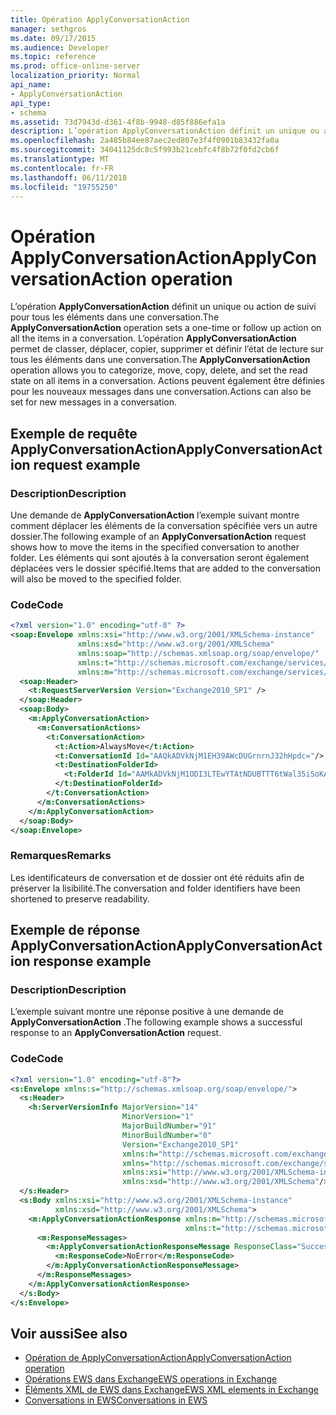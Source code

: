 ```yaml
---
title: Opération ApplyConversationAction
manager: sethgros
ms.date: 09/17/2015
ms.audience: Developer
ms.topic: reference
ms.prod: office-online-server
localization_priority: Normal
api_name:
- ApplyConversationAction
api_type:
- schema
ms.assetid: 73d7943d-d361-4f8b-9948-d85f886efa1a
description: L’opération ApplyConversationAction définit un unique ou action de suivi pour tous les éléments dans une conversation. L’opération ApplyConversationAction permet de classer, déplacer, copier, supprimer et définir l’état de lecture sur tous les éléments dans une conversation. Actions peuvent également être définies pour les nouveaux messages dans une conversation.
ms.openlocfilehash: 2a485b84ee87aec2ed807e3f4f0901b83432fa0a
ms.sourcegitcommit: 34041125dc8c5f993b21cebfc4f8b72f0fd2cb6f
ms.translationtype: MT
ms.contentlocale: fr-FR
ms.lasthandoff: 06/11/2018
ms.locfileid: "19755250"
---
```

# <a name="applyconversationaction-operation"></a><span data-ttu-id="ec689-105">Opération ApplyConversationAction</span><span class="sxs-lookup"><span data-stu-id="ec689-105">ApplyConversationAction operation</span></span>

<span data-ttu-id="ec689-106">L’opération **ApplyConversationAction** définit un unique ou action de suivi pour tous les éléments dans une conversation.</span><span class="sxs-lookup"><span data-stu-id="ec689-106">The **ApplyConversationAction** operation sets a one-time or follow up action on all the items in a conversation.</span></span> <span data-ttu-id="ec689-107">L’opération **ApplyConversationAction** permet de classer, déplacer, copier, supprimer et définir l’état de lecture sur tous les éléments dans une conversation.</span><span class="sxs-lookup"><span data-stu-id="ec689-107">The **ApplyConversationAction** operation allows you to categorize, move, copy, delete, and set the read state on all items in a conversation.</span></span> <span data-ttu-id="ec689-108">Actions peuvent également être définies pour les nouveaux messages dans une conversation.</span><span class="sxs-lookup"><span data-stu-id="ec689-108">Actions can also be set for new messages in a conversation.</span></span> 
  
## <a name="applyconversationaction-request-example"></a><span data-ttu-id="ec689-109">Exemple de requête ApplyConversationAction</span><span class="sxs-lookup"><span data-stu-id="ec689-109">ApplyConversationAction request example</span></span>

### <a name="description"></a><span data-ttu-id="ec689-110">Description</span><span class="sxs-lookup"><span data-stu-id="ec689-110">Description</span></span>

<span data-ttu-id="ec689-111">Une demande de **ApplyConversationAction** l’exemple suivant montre comment déplacer les éléments de la conversation spécifiée vers un autre dossier.</span><span class="sxs-lookup"><span data-stu-id="ec689-111">The following example of an **ApplyConversationAction** request shows how to move the items in the specified conversation to another folder.</span></span> <span data-ttu-id="ec689-112">Les éléments qui sont ajoutés à la conversation seront également déplacées vers le dossier spécifié.</span><span class="sxs-lookup"><span data-stu-id="ec689-112">Items that are added to the conversation will also be moved to the specified folder.</span></span> 
  
### <a name="code"></a><span data-ttu-id="ec689-113">Code</span><span class="sxs-lookup"><span data-stu-id="ec689-113">Code</span></span>

```XML
<?xml version="1.0" encoding="utf-8" ?>
<soap:Envelope xmlns:xsi="http://www.w3.org/2001/XMLSchema-instance"
               xmlns:xsd="http://www.w3.org/2001/XMLSchema"
               xmlns:soap="http://schemas.xmlsoap.org/soap/envelope/"
               xmlns:t="http://schemas.microsoft.com/exchange/services/2006/types"
               xmlns:m="http://schemas.microsoft.com/exchange/services/2006/messages">
  <soap:Header>
    <t:RequestServerVersion Version="Exchange2010_SP1" />
  </soap:Header>
  <soap:Body>
    <m:ApplyConversationAction>
      <m:ConversationActions>
        <t:ConversationAction>
          <t:Action>AlwaysMove</t:Action>
          <t:ConversationId Id="AAQkADVkNjM1EH39AWcDUGrnrnJ32hHpdc="/>
          <t:DestinationFolderId>
            <t:FolderId Id="AAMkADVkNjM1ODI3LTEwYTAtNDUBTTT6tWal35iSoKAAAABZZWAAA="/>
          </t:DestinationFolderId>
        </t:ConversationAction>
      </m:ConversationActions>
    </m:ApplyConversationAction>
  </soap:Body>
</soap:Envelope>
```

### <a name="remarks"></a><span data-ttu-id="ec689-114">Remarques</span><span class="sxs-lookup"><span data-stu-id="ec689-114">Remarks</span></span>

<span data-ttu-id="ec689-115">Les identificateurs de conversation et de dossier ont été réduits afin de préserver la lisibilité.</span><span class="sxs-lookup"><span data-stu-id="ec689-115">The conversation and folder identifiers have been shortened to preserve readability.</span></span>
  
## <a name="applyconversationaction-response-example"></a><span data-ttu-id="ec689-116">Exemple de réponse ApplyConversationAction</span><span class="sxs-lookup"><span data-stu-id="ec689-116">ApplyConversationAction response example</span></span>

### <a name="description"></a><span data-ttu-id="ec689-117">Description</span><span class="sxs-lookup"><span data-stu-id="ec689-117">Description</span></span>

<span data-ttu-id="ec689-118">L’exemple suivant montre une réponse positive à une demande de **ApplyConversationAction** .</span><span class="sxs-lookup"><span data-stu-id="ec689-118">The following example shows a successful response to an **ApplyConversationAction** request.</span></span> 
  
### <a name="code"></a><span data-ttu-id="ec689-119">Code</span><span class="sxs-lookup"><span data-stu-id="ec689-119">Code</span></span>

```XML
<?xml version="1.0" encoding="utf-8"?>
<s:Envelope xmlns:s="http://schemas.xmlsoap.org/soap/envelope/">
  <s:Header>
    <h:ServerVersionInfo MajorVersion="14" 
                         MinorVersion="1" 
                         MajorBuildNumber="91" 
                         MinorBuildNumber="0" 
                         Version="Exchange2010_SP1" 
                         xmlns:h="http://schemas.microsoft.com/exchange/services/2006/types" 
                         xmlns="http://schemas.microsoft.com/exchange/services/2006/types" 
                         xmlns:xsi="http://www.w3.org/2001/XMLSchema-instance" 
                         xmlns:xsd="http://www.w3.org/2001/XMLSchema"/>
  </s:Header>
  <s:Body xmlns:xsi="http://www.w3.org/2001/XMLSchema-instance" 
          xmlns:xsd="http://www.w3.org/2001/XMLSchema">
    <m:ApplyConversationActionResponse xmlns:m="http://schemas.microsoft.com/exchange/services/2006/messages" 
                                       xmlns:t="http://schemas.microsoft.com/exchange/services/2006/types">
      <m:ResponseMessages>
        <m:ApplyConversationActionResponseMessage ResponseClass="Success">
          <m:ResponseCode>NoError</m:ResponseCode>
        </m:ApplyConversationActionResponseMessage>
      </m:ResponseMessages>
    </m:ApplyConversationActionResponse>
  </s:Body>
</s:Envelope>
```

## <a name="see-also"></a><span data-ttu-id="ec689-120">Voir aussi</span><span class="sxs-lookup"><span data-stu-id="ec689-120">See also</span></span>

- [<span data-ttu-id="ec689-121">Opération de ApplyConversationAction</span><span class="sxs-lookup"><span data-stu-id="ec689-121">ApplyConversationAction operation</span></span>](applyconversationaction-operation.md)
- [<span data-ttu-id="ec689-122">Opérations EWS dans Exchange</span><span class="sxs-lookup"><span data-stu-id="ec689-122">EWS operations in Exchange</span></span>](ews-operations-in-exchange.md)
- [<span data-ttu-id="ec689-123">Éléments XML de EWS dans Exchange</span><span class="sxs-lookup"><span data-stu-id="ec689-123">EWS XML elements in Exchange</span></span>](ews-xml-elements-in-exchange.md)
- [<span data-ttu-id="ec689-124">Conversations in EWS</span><span class="sxs-lookup"><span data-stu-id="ec689-124">Conversations in EWS</span></span>](http://msdn.microsoft.com/library/91e64629-db6c-4c94-9dcb-d386232e8467%28Office.15%29.aspx)

